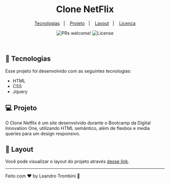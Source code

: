 <h1 align="center">
  Clone NetFlix
</h1>

<p align="center">  
  <a href="#-tecnologias">Tecnologias</a>&nbsp;&nbsp;&nbsp;|&nbsp;&nbsp;&nbsp;
  <a href="#-projeto">Projeto</a>&nbsp;&nbsp;&nbsp;|&nbsp;&nbsp;&nbsp;
  <a href="#-layout">Layout</a>&nbsp;&nbsp;&nbsp;|&nbsp;&nbsp;&nbsp;
  <a href="#memo-licença">Licença</a>
</p>

<p align="center">
 <img src="https://img.shields.io/static/v1?label=PRs&message=welcome&color=49AA26&labelColor=000000" alt="PRs welcome!" />

  <img alt="License" src="https://img.shields.io/static/v1?label=license&message=MIT&color=49AA26&labelColor=000000">
</p>

<br>



## 🚀 Tecnologias

Esse projeto foi desenvolvido com as seguintes tecnologias:

- HTML
- CSS
- Jquery

## 💻 Projeto

O Clone Netflix é um site desenvolvido durante o Bootcamp da Digital Innovation One, utilizando HTML semântico, além de flexbox e media queries para um design responsivo.

## 🔖 Layout

Você pode visualizar o layout do projeto através [desse link](https://clone-netflix-psi.vercel.app/). 



---

Feito com ♥ by Leandro Trombini :wave:
